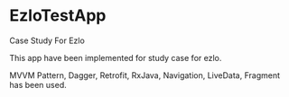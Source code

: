 # EzloTestApp
Case Study For Ezlo

This app have been implemented for study case for ezlo.

MVVM Pattern, Dagger, Retrofit, RxJava, Navigation, LiveData, Fragment has been used.
